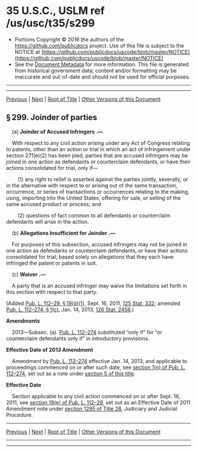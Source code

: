 ---
---

# 35 U.S.C., USLM ref /us/usc/t35/s299

* Portions Copyright © 2016 the authors of the https://github.com/publicdocs project.
  Use of this file is subject to the NOTICE at [https://github.com/publicdocs/uscode/blob/master/NOTICE](https://github.com/publicdocs/uscode/blob/master/NOTICE)
* See the [Document Metadata](././../../../../..//README.md) for more information.
  This file is generated from historical government data; content and/or formatting may be inaccurate and out-of-date and should not be used for official purposes.

----------
----------

[Previous](./../../../../..//us/usc/t35/ptIII/ch29/m__us_usc_t35_s298.md) | [Next](./../../../../..//us/usc/t35/ptIII/ch30/m__us_usc_t35_ptIII_ch30.md) | [Root of Title](./../../../../../) | [Other Versions of this Document](https://publicdocs.github.io/go/links?ns=uslm&ref=%2Fus%2Fusc%2Ft35%2Fs299)

## § 299. Joinder of parties

    (a)  __Joinder of Accused Infringers__  __.—__ 

    With respect to any civil action arising under any Act of Congress relating to patents, other than an action or trial in which an act of infringement under section 271(e)(2) has been pled, parties that are accused infringers may be joined in one action as defendants or counterclaim defendants, or have their actions consolidated for trial, only if—

        (1) any right to relief is asserted against the parties jointly, severally, or in the alternative with respect to or arising out of the same transaction, occurrence, or series of transactions or occurrences relating to the making, using, importing into the United States, offering for sale, or selling of the same accused product or process; and

        (2) questions of fact common to all defendants or counterclaim defendants will arise in the action.

    (b)  __Allegations Insufficient for Joinder__  __.—__ 

    For purposes of this subsection, accused infringers may not be joined in one action as defendants or counterclaim defendants, or have their actions consolidated for trial, based solely on allegations that they each have infringed the patent or patents in suit.

    (c)  __Waiver__  __.—__ 

    A party that is an accused infringer may waive the limitations set forth in this section with respect to that party.

(Added [Pub. L. 112–29, § 19(d)(1)][/us/pl/112/29/s19/d/1], Sept. 16, 2011, [125 Stat. 332][/us/stat/125/332]; amended [Pub. L. 112–274, § 1(c)][/us/pl/112/274/s1/c], Jan. 14, 2013, [126 Stat. 2456][/us/stat/126/2456].)

 __Amendments__ 

    2013—Subsec. (a). [Pub. L. 112–274][/us/pl/112/274] substituted “only if” for “or counterclaim defendants only if” in introductory provisions.

 __Effective Date of 2013 Amendment__ 

    Amendment by [Pub. L. 112–274][/us/pl/112/274] effective Jan. 14, 2013, and applicable to proceedings commenced on or after such date, see [section 1(n) of Pub. L. 112–274][/us/pl/112/274/s1/n], set out as a note under [section 5 of this title][/us/usc/t35/s5].

 __Effective Date__ 

    Section applicable to any civil action commenced on or after Sept. 16, 2011, see [section 19(e) of Pub. L. 112–29][/us/pl/112/29/s19/e], set out as an Effective Date of 2011 Amendment note under [section 1295 of Title 28][/us/usc/t28/s1295], Judiciary and Judicial Procedure.

----------

[Previous](./../../../../..//us/usc/t35/ptIII/ch29/m__us_usc_t35_s298.md) | [Next](./../../../../..//us/usc/t35/ptIII/ch30/m__us_usc_t35_ptIII_ch30.md) | [Root of Title](./../../../../../) | [Other Versions of this Document](https://publicdocs.github.io/go/links?ns=uslm&ref=%2Fus%2Fusc%2Ft35%2Fs299)

----------
----------

[/us/pl/112/29/s19/d/1]: https://publicdocs.github.io/go/links?ns=uslm&ref=%2Fus%2Fpl%2F112%2F29%2Fs19%2Fd%2F1
[/us/stat/125/332]: https://publicdocs.github.io/go/links?ns=uslm&ref=%2Fus%2Fstat%2F125%2F332
[/us/pl/112/274/s1/c]: https://publicdocs.github.io/go/links?ns=uslm&ref=%2Fus%2Fpl%2F112%2F274%2Fs1%2Fc
[/us/stat/126/2456]: https://publicdocs.github.io/go/links?ns=uslm&ref=%2Fus%2Fstat%2F126%2F2456
[/us/pl/112/274]: https://publicdocs.github.io/go/links?ns=uslm&ref=%2Fus%2Fpl%2F112%2F274
[/us/pl/112/274]: https://publicdocs.github.io/go/links?ns=uslm&ref=%2Fus%2Fpl%2F112%2F274
[/us/pl/112/274/s1/n]: https://publicdocs.github.io/go/links?ns=uslm&ref=%2Fus%2Fpl%2F112%2F274%2Fs1%2Fn
[/us/usc/t35/s5]: https://publicdocs.github.io/go/links?ns=uslm&ref=%2Fus%2Fusc%2Ft35%2Fs5
[/us/pl/112/29/s19/e]: https://publicdocs.github.io/go/links?ns=uslm&ref=%2Fus%2Fpl%2F112%2F29%2Fs19%2Fe
[/us/usc/t28/s1295]: https://publicdocs.github.io/go/links?ns=uslm&ref=%2Fus%2Fusc%2Ft28%2Fs1295


